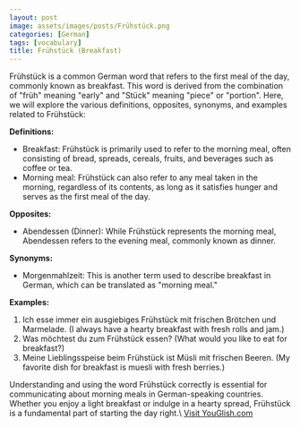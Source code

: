 ```yaml
---
layout: post
image: assets/images/posts/Frühstück.png
categories: [German]
tags: [vocabulary]
title: Frühstück (Breakfast)
---
```


Frühstück is a common German word that refers to the first meal of the day, commonly known as breakfast. This word is derived from the combination of "früh" meaning "early" and "Stück" meaning "piece" or "portion". Here, we will explore the various definitions, opposites, synonyms, and examples related to Frühstück:

**Definitions:**
- Breakfast: Frühstück is primarily used to refer to the morning meal, often consisting of bread, spreads, cereals, fruits, and beverages such as coffee or tea.
- Morning meal: Frühstück can also refer to any meal taken in the morning, regardless of its contents, as long as it satisfies hunger and serves as the first meal of the day.

**Opposites:**
- Abendessen (Dinner): While Frühstück represents the morning meal, Abendessen refers to the evening meal, commonly known as dinner.

**Synonyms:**
- Morgenmahlzeit: This is another term used to describe breakfast in German, which can be translated as "morning meal."

**Examples:**
1. Ich esse immer ein ausgiebiges Frühstück mit frischen Brötchen und Marmelade. (I always have a hearty breakfast with fresh rolls and jam.)
2. Was möchtest du zum Frühstück essen? (What would you like to eat for breakfast?)
3. Meine Lieblingsspeise beim Frühstück ist Müsli mit frischen Beeren. (My favorite dish for breakfast is muesli with fresh berries.)

Understanding and using the word Frühstück correctly is essential for communicating about morning meals in German-speaking countries. Whether you enjoy a light breakfast or indulge in a hearty spread, Frühstück is a fundamental part of starting the day right.\ <a id="yg-widget-0" class="youglish-widget" data-query="Frühstück" data-lang="german" data-components="8412" data-auto-start="0" data-bkg-color="theme_light" data-title="How%20to%20pronounce%20Frühstück%20in%20German"  rel="nofollow" href="https://youglish.com">Visit YouGlish.com</a><script async src="https://youglish.com/public/emb/widget.js" charset="utf-8"></script>